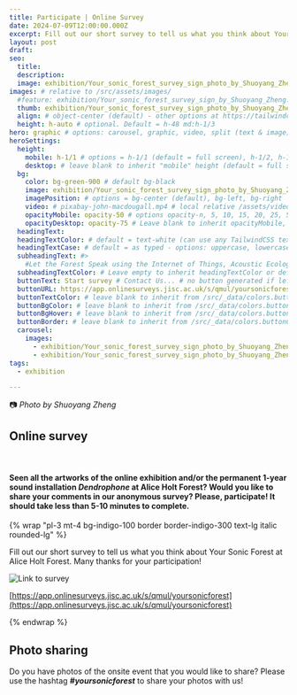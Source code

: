 ```yaml
---
title: Participate | Online Survey 
date: 2024-07-09T12:00:00.000Z
excerpt: Fill out our short survey to tell us what you think about Your Sonic Forest at Alice Holt Forest!
layout: post
draft:
seo:
  title:
  description:
  image: exhibition/Your_sonic_forest_survey_sign_photo_by_Shuoyang_Zheng.jpg
images: # relative to /src/assets/images/
  #feature: exhibition/Your_sonic_forest_survey_sign_by_Shuoyang_Zheng.jpg
  thumb: exhibition/Your_sonic_forest_survey_sign_photo_by_Shuoyang_Zheng.jpg
  align: # object-center (default) - other options at https://tailwindcss.com/docs/object-position
  height: h-auto # optional. Default = h-48 md:h-1/3
hero: graphic # options: carousel, graphic, video, split (text & image)
heroSettings:
  height:
    mobile: h-1/1 # options = h-1/1 (default = full screen), h-1/2, h-1/3, h-3/4, h-9/10, h-48 (12rem, 192px), h-56 (14rem, 224px), h-64 (16rem, 256px)
    desktop: # leave blank to inherit "mobile" height (default = full screen)
  bg:
    color: bg-green-900 # default bg-black
    image: exhibition/Your_sonic_forest_survey_sign_photo_by_Shuoyang_Zheng.jpg # relative to /assets/images/
    imagePosition: # options = bg-center (default), bg-left, bg-right
    video: # pixabay-john-macdougall.mp4 # local relative /assets/video/, or full https://... if remote?
    opacityMobile: opacity-50 # options opacity-n, 5, 10, 15, 20, 25, 50, 75, 100 (default)
    opacityDesktop: opacity-75 # Leave blank to inherit opacityMobile, use same options as opacityMobile
  headingText: 
  headingTextColor: # default = text-white (can use any TailwindCSS text-[color]-[xxx])
  headingTextCase: # default = as typed - options: uppercase, lowercase, capitalize
  subheadingText: #>
    #Let the Forest Speak using the Internet of Things, Acoustic Ecology and Creative AI<br /><span style="color:grey">AHRC-funded project (2023-25) : AH/X011585/1</span>
  subheadingTextColor: # Leave empty to inherit headingTextColor or default (text-white) or use any text-[color]-[xxx]
  buttonText: Start survey # Contact Us... # no button generated if left blank
  buttonURL: https://app.onlinesurveys.jisc.ac.uk/s/qmul/yoursonicforest # /contact/ # full url required. Example: https://thisdomain.com/somepage/
  buttonTextColor: # leave blank to inherit from /src/_data/colors.buttonCustom or buttonDefault
  buttonBgColor: # leave blank to inherit from /src/_data/colors.buttonCustom.bg or buttonDefault.bg
  buttonBgHover: # leave blank to inherit from /src/_data/colors.buttonCustom.bgHover or buttonDefault.bgHover
  buttonBorder: # leave blank to inherit from /src/_data/colors.buttonCustom.border or buttonDefault.border
  carousel:
    images:
      - exhibition/Your_sonic_forest_survey_sign_photo_by_Shuoyang_Zheng.jpg
      - exhibition/Your_sonic_forest_survey_sign_photo_by_Shuoyang_Zheng.jpg
tags:
  - exhibition

---
```


:camera: *Photo by Shuoyang Zheng*

## Online survey

<br />

#### Seen all the artworks of the online exhibition and/or the permanent 1-year sound installation *Dendrophone* at Alice Holt Forest? Would you like to share your comments in our anonymous survey? Please, participate! It should take less than 5-10 minutes to complete.

{% wrap "pl-3 mt-4 bg-indigo-100 border border-indigo-300 text-lg italic rounded-lg" %}

Fill out our short survey to tell us what you think about Your Sonic Forest at Alice Holt Forest. Many thanks for your participation!

<img class="h-48 rounded-lg mt-2 mr-2 mb-4" src="/assets/images/exhibition/thumbnail_survey-qr-code.png" alt="Link to survey">

[https://app.onlinesurveys.jisc.ac.uk/s/qmul/yoursonicforest](https://app.onlinesurveys.jisc.ac.uk/s/qmul/yoursonicforest) 

{% endwrap %}

## Photo sharing

Do you have photos of the onsite event that you would like to share? Please use the hashtag ***#yoursonicforest*** to share your photos with us!







